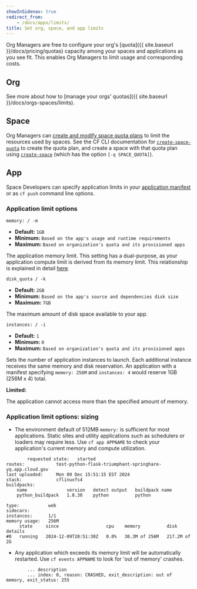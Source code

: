 ```yaml
---
showInSidenav: true
redirect_from:
    - /docs/apps/limits/
title: Set org, space, and app limits
---
```


Org Managers are free to configure your org's [quota]({{ site.baseurl }}/docs/pricing/quotas) capacity among your spaces and applications as you see fit. This enables Org Managers to limit usage and corresponding costs.

## Org

See more about how to [manage your orgs' quotas]({{ site.baseurl }}/docs/orgs-spaces/limits).

## Space

Org Managers can [create and modify space quota plans](https://docs.cloudfoundry.org/adminguide/quota-plans.html#space) to limit the resources used by spaces. See the CF CLI documentation for [`create-space-quota`](http://cli.cloudfoundry.org/en-US/cf/create-space-quota.html) to create the quota plan, and create a space with that quota plan using [`create-space`](http://cli.cloudfoundry.org/en-US/cf/create-space.html) (which has the option `[-q SPACE_QUOTA]`).

## App

Space Developers can specify application limits in your [application manifest](https://docs.cloudfoundry.org/devguide/deploy-apps/manifest.html) or as `cf push` command line options.

### Application limit options

`memory: / -m`
- **Default:** `1GB`
- **Minimum:** `Based on the app's usage and runtime requirements`
- **Maximum:** `Based on organization's quota and its provisioned apps`

The application memory limit. This setting has a dual-purpose, as your application compute limit is derived from its memory limit. This relationship is explained in detail [here](https://docs.cloudfoundry.org/concepts/container-security.html#cpu).

`disk_quota / -k`
- **Default:** `2GB`
- **Minimum:** `Based on the app's source and dependencies disk size`
- **Maximum:** `7GB`

The maximum amount of disk space available to your app.

`instances: / -i`
- **Default:** `1`
- **Minimum:** `0`
- **Maximum:** `Based on organization's quota and its provisioned apps`

Sets the number of application instances to launch. Each additional instance receives the same memory and disk reservation. An application with a manifest specifying `memory: 256M` and `instances: 4` would reserve 1GB (256M x 4) total.

**Limited:**

The application cannot access more than the specified amount of memory.


### Application limit options: sizing

- The environment default of 512MB `memory:` is sufficient for most applications. Static sites and utility applications such as schedulers or loaders may require less. Use `cf app APPNAME` to check your application's current memory and compute utilization.

```shell
		requested state:   started
routes:            test-python-flask-triumphant-springhare-yq.app.cloud.gov
last uploaded:     Mon 09 Dec 15:51:15 EST 2024
stack:             cflinuxfs4
buildpacks:        
	name               version   detect output   buildpack name
	python_buildpack   1.8.30    python          python

type:           web
sidecars:       
instances:      1/1
memory usage:   256M
     state     since                  cpu    memory          disk           details
#0   running   2024-12-09T20:51:30Z   0.0%   30.3M of 256M   217.2M of 2G
```


- Any application which exceeds its memory limit will be automatically restarted. Use `cf events APPNAME` to look for 'out of memory' crashes.

```shell
		... description
		... index: 0, reason: CRASHED, exit_description: out of memory, exit_status: 255
```
